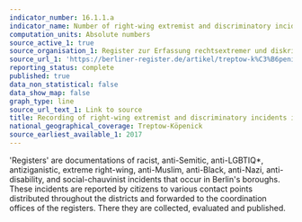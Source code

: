 ```yaml
---
indicator_number: 16.1.1.a
indicator_name: Number of right-wing extremist and discriminatory incidents
computation_units: Absolute numbers
source_active_1: true
source_organisation_1: Register zur Erfassung rechtsextremer und diskriminierender Vorfälle in Berlin, Treptow-Köpenick 
source_url_1: 'https://berliner-register.de/artikel/treptow-k%C3%B6penick/auswertung-2020-f%C3%BCr-treptow-k%C3%B6penick/22476'
reporting_status: complete
published: true
data_non_statistical: false
data_show_map: false
graph_type: line
source_url_text_1: Link to source
title: Recording of right-wing extremist and discriminatory incidents in Treptow Köpenick
national_geographical_coverage: Treptow-Köpenick
source_earliest_available_1: 2017
---
```

'Registers' are documentations of racist, anti-Semitic, anti-LGBTIQ*, antiziganistic, extreme right-wing, anti-Muslim, anti-Black, anti-Nazi, anti-disability, and social-chauvinist incidents that occur in Berlin's boroughs. These incidents are reported by citizens to various contact points distributed throughout the districts and forwarded to the coordination offices of the registers. There they are collected, evaluated and published.
